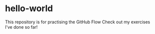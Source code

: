 # hello-world
This repository is for practising the GitHub Flow
Check out my exercises I've done so far!



<!DOCTYPE html>
  <html>
    <head>
      <title>Buttons</title>
      <style>
        .yellow-button{
        background-color: yellow;
        }

        .orange-button{
        background-color: orange;
        }
      </style>

    </head>

    <body>
      <button>Click</button><br>

      <button>Olivia</button>

      <button>Sandwiches</button><br>

      <p>Hello world!</p>

      <p>I played my bass guitar</p><br>

      <button class = "yellow-button" onclick="alert('Added');">Add to Cart</button>

      <button class = "orange-button" onclick="alert('waiting...');
      alert('purchased');">Buy Now</button><br>

     <button onclick="
      cartQuantity += 4;
      console.log(`Cart Quantity: ${cartQuantity}`);
      ">+4</button>

      <button onclick="
      cartQuantity += 5;
      console.log(`Cart Quantity: ${cartQuantity}`);
      ">+5</button>

      <button onclick="
      cartQuantity--;
      console.log(`Cart Quantity: ${cartQuantity}`);
      ">Remove from Cart</button>

      <button onclick="
      cartQuantity -= 2;
      console.log(`Cart Quantity: ${cartQuantity}`);
      ">-2</button>

      <script>
        let cartQuantity = 0;

        const name = "Olivia";
        console.log('my name is: ' + name);

        const cost = 5 + 2 * 3 + 9;
        console.log(`Cost of Food: $${cost}`);

        const tax = cost * 0.1;
        console.log(tax);

        const totalCost = cost + tax;
        console.log(`Total Cost: $${totalCost}`);
      </script>
    </body>
  </html>

